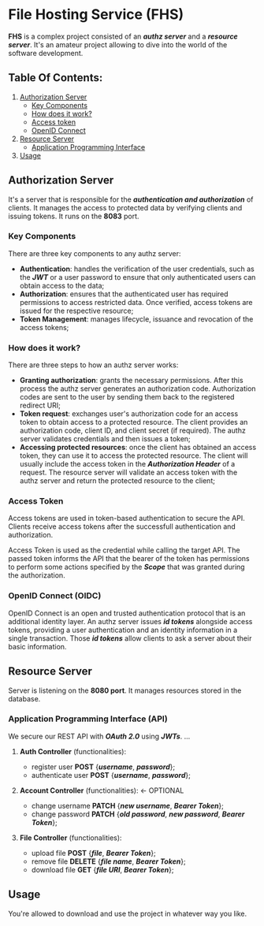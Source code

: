# File Hosting Service (FHS)
**FHS** is a complex project consisted of an ***authz server*** and a ***resource server***. It's an amateur project allowing to dive into the world of the software development.

## Table Of Contents:
1. [Authorization Server](#authz-server)
    - [Key Components](#authz-server-key-components)
    - [How does it work?](#authz-server-how-does-it-work)
    - [Access token](#authz-server-access-token)
    - [OpenID Connect](#authz-server-oidc)
2. [Resource Server](#resource-server)
    - [Application Programming Interface](#api)
3. [Usage](#usage)

## Authorization Server <a name="authz-server"></a>
It's a server that is responsible for the ***authentication and authorization*** of clients. It manages the access to protected data by verifying clients and issuing tokens. It runs on the **8083** port.

### Key Components <a name="authz-server-key-components"></a>
There are three key components to any authz server:
- **Authentication**: handles the verification of the user credentials, such as the ***JWT*** or a user password to ensure that only authenticated users can obtain access to the data;
- **Authorization**: ensures that the authenticated user has required permissions to access restricted data. Once verified, access tokens are issued for the respective resource;
- **Token Management**: manages lifecycle, issuance and revocation of the access tokens;

### How does it work? <a name="authz-server-how-does-it-work"></a>
There are three steps to how an authz server works:
- **Granting authorization**: grants the necessary permissions. After this process the authz server generates an authorization code. Authorization codes are sent to the user by sending them back to the registered redirect URI;
- **Token request**: exchanges user's authorization code for an access token to obtain access to a protected resource. The client provides an authorization code, client ID, and client secret (if required). The authz server validates credentials and then issues a token;
- **Accessing protected resources**: once the client has obtained an access token, they can use it to access the protected resource. The client will usually include the access token in the ***Authorization Header*** of a request. The resource server will validate an access token with the authz server and return the protected resource to the client;

### Access Token <a name="authz-server-access-token"></a>
Access tokens are used in token-based authentication to secure the API. Clients receive access tokens after the successfull authentication and authorization. 

Access Token is used as the credential while calling the target API. The passed token informs the API that the bearer of the token has permissions to perform some actions specified by the ***Scope*** that was granted during the authorization. 

### OpenID Connect (OIDC) <a name="authz-server-oidc"></a>
OpenID Connect is an open and trusted authentication protocol that is an additional identity layer. An authz server issues ***id tokens*** alongside access tokens, providing a user authentication and an identity information in a single transaction. Those ***id tokens*** allow clients to ask a server about their basic information.

## Resource Server <a name="resource-server"></a>
Server is listening on the **8080 port**. It manages resources stored in the database.

### Application Programming Interface (API) <a name="api"></a>
We secure our REST API with ***OAuth 2.0*** using ***JWTs***.
...

1. **Auth Controller** (functionalities):
    - register user **POST** {***username***, ***password***};
    - authenticate user **POST** {***username***, ***password***};

2. **Account Controller** (functionalities): <- OPTIONAL
    - change username **PATCH** {***new username***, ***Bearer Token***};
    - change password **PATCH** {***old password***, ***new password***, ***Bearer Token***};

3. **File Controller** (functionalities):
    - upload file **POST** {***file***, ***Bearer Token***};
    - remove file **DELETE** {***file name***, ***Bearer Token***};
    - download file **GET** {***file URI***, ***Bearer Token***};

## Usage <a name="usage"></a>
You're allowed to download and use the project in whatever way you like.
